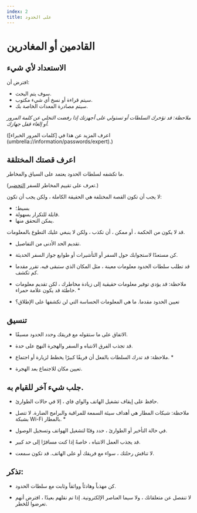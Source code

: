 ```yaml
---
index: 2
title: على الحدود
---
```

# القادمين أو المغادرين

## الاستعداد لأي شيء

افترض أن:

*   سوف يتم البحث.
*   سيتم قراءة أو نسخ أي شيء مكتوب.
*   سيتم مصادرة المعدات الخاصة بك.

_ملاحظة: قد تؤخرك السلطات أو تستولي على أجهزتك إذا رفضت التخلي عن كلمة المرور أو إلغاء قفل جهازك._

(اعرف المزيد عن هذا في [كلمات المرور الخبراء] (umbrella://information/passwords/expert).)

## اعرف قصتك المختلقة

ما تكشفه لسلطات الحدود يعتمد على السياق والمخاطر.

(تعرف على تقييم المخاطر للسفر [التحضير](umbrella://travel/preparation).)

لا يجب أن تكون القصة المختلفة هي الحقيقة الكاملة ، ولكن يجب أن تكون:

*   بسيط؛
*   قابلة للتكرار بسهولة.
*   يمكن التحقق منها.

قد لا يكون من الحكمة ، أو ممكن ، أن تكذب ، ولكن لا ينبغي عليك التطوع بالمعلومات.

*   تقديم الحد الأدنى من التفاصيل.

*   كن مستعدًا لاستجوابك حول السفر أو التأشيرات أو طوابع جواز السفر الحديثة.

*   قد تطلب سلطات الحدود معلومات معينة ، مثل المكان الذي ستبقى فيه. تقرر مقدما كم تكشف.

* ملاحظة: قد يؤدي توفير معلومات حقيقية إلى زيادة مخاطرك ، لكن تقديم معلومات خاطئة قد يكون علامة حمراء. *

*   تعيين الحدود مقدما. ما هي المعلومات الحساسة التي لن تكشفها على الإطلاق؟

## تنسيق

*   الاتفاق على ما ستقوله مع فريقك وحدد الحدود مسبقًا.

*   قد تجذب الفرق الانتباه و السفر والهجرة النهج على حدة.

* ملاحظة: قد تدرك السلطات بالفعل أن فريقًا كبيرًا يخطط لزيارة أو اجتماع. *

*   تعيين مكان للاجتماع بعد الهجرة.

## جلب شيء آخر للقيام به.

*   حافظ على إيقاف تشغيل الهاتف والواي فاي ، إلا في حالات الطوارئ.

* ملاحظة: شبكات المطار هي أهداف سيئة السمعة للمراقبة والبرامج الضارة. لا تتصل بشبكة Wi-Fi بالمطار. *

*   في حالة التأخير أو الطوارئ ، حدد وقتًا لتشغيل الهواتف وتسجيل الوصول.

*   قد يجذب العمل الانتباه ، خاصةً إذا كنت مسافرًا إلى حد كبير.

*   لا تناقش رحلتك ، سواء مع فريقك أو على الهاتف. قد تكون سمعت.

## تذكر:

*   كن مهذباً وهادئاً وواثقاً وثابت مع سلطات الحدود.

*   لا تنفصل عن متعلقاتك ، ولا سيما العناصر الإلكترونية. إذا تم نقلهم بعيدًا ، افترض أنهم تعرضوا للخطر.